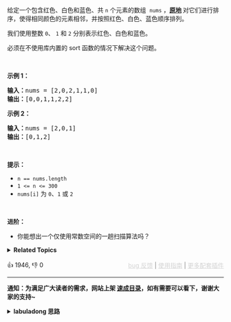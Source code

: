<p>给定一个包含红色、白色和蓝色、共&nbsp;<code>n</code><em> </em>个元素的数组
 <meta charset="UTF-8" />&nbsp;<code>nums</code>&nbsp;，<strong><a href="https://baike.baidu.com/item/%E5%8E%9F%E5%9C%B0%E7%AE%97%E6%B3%95" target="_blank">原地</a>&nbsp;</strong>对它们进行排序，使得相同颜色的元素相邻，并按照红色、白色、蓝色顺序排列。</p>

<p>我们使用整数 <code>0</code>、&nbsp;<code>1</code> 和 <code>2</code> 分别表示红色、白色和蓝色。</p>

<ul> 
</ul>

<p>必须在不使用库内置的 sort 函数的情况下解决这个问题。</p>

<p>&nbsp;</p>

<p><strong>示例 1：</strong></p>

<pre>
<strong>输入：</strong>nums = [2,0,2,1,1,0]
<strong>输出：</strong>[0,0,1,1,2,2]
</pre>

<p><strong>示例 2：</strong></p>

<pre>
<strong>输入：</strong>nums = [2,0,1]
<strong>输出：</strong>[0,1,2]
</pre>

<p>&nbsp;</p>

<p><strong>提示：</strong></p>

<ul> 
 <li><code>n == nums.length</code></li> 
 <li><code>1 &lt;= n &lt;= 300</code></li> 
 <li><code>nums[i]</code> 为 <code>0</code>、<code>1</code> 或 <code>2</code></li> 
</ul>

<p>&nbsp;</p>

<p><strong>进阶：</strong></p>

<ul> 
 <li>你能想出一个仅使用常数空间的一趟扫描算法吗？</li> 
</ul>

<details><summary><strong>Related Topics</strong></summary>数组 | 双指针 | 排序</details><br>

<div>👍 1946, 👎 0<span style='float: right;'><span style='color: gray;'><a href='https://github.com/labuladong/fucking-algorithm/issues' target='_blank' style='color: lightgray;text-decoration: underline;'>bug 反馈</a> | <a href='https://labuladong.online/algo/fname.html?fname=jb插件简介' target='_blank' style='color: lightgray;text-decoration: underline;'>使用指南</a> | <a href='https://labuladong.online/algo/' target='_blank' style='color: lightgray;text-decoration: underline;'>更多配套插件</a></span></span></div>

<div id="labuladong"><hr>

**通知：为满足广大读者的需求，网站上架 [速成目录](https://labuladong.online/algo/intro/quick-learning-plan/)，如有需要可以看下，谢谢大家的支持~**

<details><summary><strong>labuladong 思路</strong></summary>


<div id="labuladong_solution_zh">

## 基本思路

这题有意思，如果仅仅是写一个正确的解法，可以有很多种方法，比如经典的 [计数排序](https://labuladong.online/algo/data-structure-basic/counting-sort/)。但是如果要求只遍历数组一次，那么就有些技巧性了。

我们在 [数组双指针技巧汇总](https://labuladong.online/algo/essential-technique/array-two-pointers-summary/) 中其实讲过类似的题目，就是 [✔ ✨27. 移除元素](/problems/remove-element/) 和 [✔ ✨283. 移动零](/problems/move-zeroes/)。

只不过前面那两道题只是把数组的元素分为两部分：一部分是符合要求的，另一部分是不符合要求的。这种场景可以用快慢指针来解决：

维护一个慢指针，保持慢指针左侧是符合要求的元素，快指针在前面探路，把符合要求的元素交换到慢指针的位置。

而这道题是把数组的元素分为三部分：一部分是 0，一部分是 1，一部分是 2。

```
[2,0,2,1,1,0]
```

套用之前的 `moveZeroes` 函数思路当然也可以解决这道题，但要遍历两次数组，第一次把 2 移动到数组的末尾：

```
[0,1,1,0,2,2]
```

第二次把 1 移动到末尾，只不过这个末尾不是数组的末尾，而是 2 的前面一位索引，稍微改改前文的代码并不难做到：

```
[0,0,1,1,2,2]
```

这个常规解法留给大家自己实现，我来讲一种只遍历一次数组的思路。

看到三种元素的分类问题，我首先会想到两端向中心的双指针。

之前的快慢指针场景，是慢指针左侧维护一个索引区间，快指针在前面探路；

那么这道题是不是可以在左右分别用指针 `p0, p2` 维护 0 的区间和 2 的区间，让第三个指针 `p` 遍历数组，把遇到的元素分类到左右两个区间中，最后中间剩下的也就是元素 1 了。

这个思路只遍历一次就能得出结果，下面就来实现，具体代码可以有多种写法，我提供一种自认为比较清晰的，详情看代码和注释。

**详细题解**：
  - [【练习】数组双指针经典习题](https://labuladong.online/algo/problem-set/array-two-pointers/)

</div>





<div id="solution">

## 解法代码



<div class="tab-panel"><div class="tab-nav">
<button data-tab-item="cpp" class="tab-nav-button btn " data-tab-group="default" onclick="switchTab(this)">cpp🤖</button>

<button data-tab-item="python" class="tab-nav-button btn " data-tab-group="default" onclick="switchTab(this)">python🤖</button>

<button data-tab-item="java" class="tab-nav-button btn active" data-tab-group="default" onclick="switchTab(this)">java🟢</button>

<button data-tab-item="go" class="tab-nav-button btn " data-tab-group="default" onclick="switchTab(this)">go🤖</button>

<button data-tab-item="javascript" class="tab-nav-button btn " data-tab-group="default" onclick="switchTab(this)">javascript🤖</button>
</div><div class="tab-content">
<div data-tab-item="cpp" class="tab-item " data-tab-group="default"><div class="highlight">

```cpp
// 注意：cpp 代码由 chatGPT🤖 根据我的 java 代码翻译。
// 本代码的正确性已通过力扣验证，如有疑问，可以对照 java 代码查看。

class Solution {
public:
    void sortColors(vector<int>& nums) {
        // 注意区间的开闭，初始化时区间内应该没有元素
        // 所以我们定义 [0，p0) 是元素 0 的区间，(p2, nums.length - 1] 是 2 的区间
        int p0 = 0, p2 = nums.size() - 1;
        int p = 0;
        // 由于 p2 是开区间，所以 p <= p2
        while (p <= p2) {
            if (nums[p] == 0) {
                swap(nums, p0, p);
                p0++;
            } else if (nums[p] == 2) {
                swap(nums, p2, p);
                p2--;
            } else if (nums[p] == 1) {
                p++;
            }

            // 因为小于 p0 都是 0，所以 p 不要小于 p0
            if (p < p0) {
                p = p0;
            }
        }
    }

private:
    void swap(vector<int>& nums, int i, int j) {
        int temp = nums[i];
        nums[i] = nums[j];
        nums[j] = temp;
    }
};
```

</div></div>

<div data-tab-item="python" class="tab-item " data-tab-group="default"><div class="highlight">

```python
# 注意：python 代码由 chatGPT🤖 根据我的 java 代码翻译。
# 本代码的正确性已通过力扣验证，如有疑问，可以对照 java 代码查看。

class Solution:
    def sortColors(self, nums: List[int]) -> None:
        # 注意区间的开闭，初始化时区间内应该没有元素
        # 所以我们定义 [0，p0) 是元素 0 的区间，(p2, nums.length - 1] 是 2 的区间
        p0 = 0
        p2 = len(nums) - 1
        p = 0
        # 由于 p2 是开区间，所以 p <= p2
        while p <= p2:
            if nums[p] == 0:
                self.swap(nums, p0, p)
                p0 += 1
            elif nums[p] == 2:
                self.swap(nums, p2, p)
                p2 -= 1
            elif nums[p] == 1:
                p += 1

            # 因为小于 p0 都是 0，所以 p 不要小于 p0
            if p < p0:
                p = p0

    def swap(self, nums: List[int], i: int, j: int) -> None:
        nums[i], nums[j] = nums[j], nums[i]
```

</div></div>

<div data-tab-item="java" class="tab-item active" data-tab-group="default"><div class="highlight">

```java
class Solution {
    public void sortColors(int[] nums) {
        // 注意区间的开闭，初始化时区间内应该没有元素
        // 所以我们定义 [0，p0) 是元素 0 的区间，(p2, nums.length - 1] 是 2 的区间
        int p0 = 0, p2 = nums.length - 1;
        int p = 0;
        // 由于 p2 是开区间，所以 p <= p2
        while (p <= p2) {
            if (nums[p] == 0) {
                swap(nums, p0, p);
                p0++;
            } else if (nums[p] == 2) {
                swap(nums, p2, p);
                p2--;
            } else if (nums[p] == 1) {
                p++;
            }

            // 因为小于 p0 都是 0，所以 p 不要小于 p0
            if (p < p0) {
                p = p0;
            }
        }
    }

    private void swap(int[] nums, int i, int j) {
        int temp = nums[i];
        nums[i] = nums[j];
        nums[j] = temp;
    }
}
```

</div></div>

<div data-tab-item="go" class="tab-item " data-tab-group="default"><div class="highlight">

```go
// 注意：go 代码由 chatGPT🤖 根据我的 java 代码翻译。
// 本代码的正确性已通过力扣验证，如有疑问，可以对照 java 代码查看。

func sortColors(nums []int) {
    // 注意区间的开闭，初始化时区间内应该没有元素
    // 所以我们定义 [0，p0) 是元素 0 的区间，(p2, nums.length - 1] 是 2 的区间
    p0, p2 := 0, len(nums)-1
    p := 0
    // 由于 p2 是开区间，所以 p <= p2
    for p <= p2 {
        if nums[p] == 0 {
            swap(nums, p0, p)
            p0++
        } else if nums[p] == 2 {
            swap(nums, p2, p)
            p2--
        } else if nums[p] == 1 {
            p++
        }

        // 因为小于 p0 都是 0，所以 p 不要小于 p0
        if p < p0 {
            p = p0
        }
    }
}

func swap(nums []int, i, j int) {
    nums[i], nums[j] = nums[j], nums[i]
}
```

</div></div>

<div data-tab-item="javascript" class="tab-item " data-tab-group="default"><div class="highlight">

```javascript
// 注意：javascript 代码由 chatGPT🤖 根据我的 java 代码翻译。
// 本代码的正确性已通过力扣验证，如有疑问，可以对照 java 代码查看。

var sortColors = function(nums) {
    // 注意区间的开闭，初始化时区间内应该没有元素
    // 所以我们定义 [0，p0) 是元素 0 的区间，(p2, nums.length - 1] 是 2 的区间
    let p0 = 0, p2 = nums.length - 1;
    let p = 0;
    // 由于 p2 是开区间，所以 p <= p2
    while (p <= p2) {
        if (nums[p] === 0) {
            swap(nums, p0, p);
            p0++;
        } else if (nums[p] === 2) {
            swap(nums, p2, p);
            p2--;
        } else if (nums[p] === 1) {
            p++;
        }

        // 因为小于 p0 都是 0，所以 p 不要小于 p0
        if (p < p0) {
            p = p0;
        }
    }
};

var swap = function(nums, i, j) {
    let temp = nums[i];
    nums[i] = nums[j];
    nums[j] = temp;
};
```

</div></div>
</div></div>

</div>
</details>
</div>





